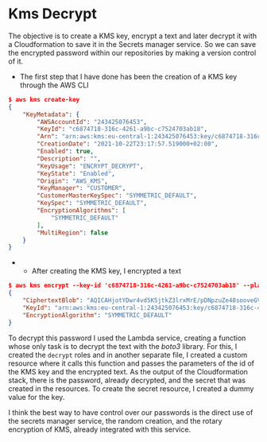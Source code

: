 # Kms Decrypt
The objective is to create a KMS key, encrypt a text and later decrypt it with a Cloudformation to save it in the Secrets manager service. So we can save the encrypted password within our repositories by making a version control of it.
- The first step that I have done has been the creation of a KMS key through the AWS CLI
```json
$ aws kms create-key 
{
    "KeyMetadata": {
        "AWSAccountId": "243425076453",
        "KeyId": "c6874718-316c-4261-a9bc-c7524703ab18",
        "Arn": "arn:aws:kms:eu-central-1:243425076453:key/c6874718-316c-4261-a9bc-c7524703ab18",
        "CreationDate": "2021-10-22T23:17:57.519000+02:00",
        "Enabled": true,
        "Description": "",
        "KeyUsage": "ENCRYPT_DECRYPT",
        "KeyState": "Enabled",
        "Origin": "AWS_KMS",
        "KeyManager": "CUSTOMER",
        "CustomerMasterKeySpec": "SYMMETRIC_DEFAULT",
        "KeySpec": "SYMMETRIC_DEFAULT",
        "EncryptionAlgorithms": [
            "SYMMETRIC_DEFAULT"
        ],
        "MultiRegion": false
    }
}
```
- - After creating the KMS key, I encrypted a text
```json
$ aws kms encrypt --key-id 'c6874718-316c-4261-a9bc-c7524703ab18' --plaintext hola
{
    "CiphertextBlob": "AQICAHjotYDwr4vd5K5jtkZ3lrxMrE/pDNpzuZe48sooveGVrwEsvn2P/S7ZDtGcmBGCc++iAAAAYTBfBgkqhkiG9w0BBwagUjBQAgEAMEsGCSqGSIb3DQEHATAeBglghkgBZQMEAS4wEQQMan9NMYQ7wTzT4M6QAgEQgB7Bocu/r6HqksBYmGuO/hcGHVGOC0K20VmeklVyHfk=",
    "KeyId": "arn:aws:kms:eu-central-1:243425076453:key/c6874718-316c-4261-a9bc-c7524703ab18",
    "EncryptionAlgorithm": "SYMMETRIC_DEFAULT"
}
```
To decrypt this password I used the Lambda service, creating a function whose only task is to decrypt the text with the *boto3* library. For this, I created the `decrypt` roles and in another separate file, I created a custom resource where it calls this function and passes the parameters of the id of the KMS key and the encrypted text.
As the output of the Cloudformation stack, there is the password, already decrypted, and the secret that was created in the resources.
To create the secret resource, I created a dummy value for the key.

I think the best way to have control over our passwords is the direct use of the secrets manager service, the random creation, and the rotary encryption of KMS, already integrated with this service.
